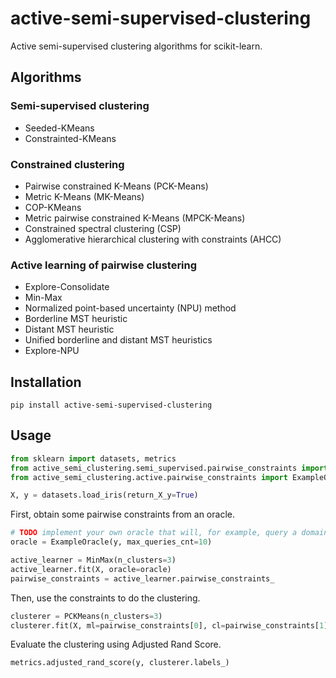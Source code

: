 # active-semi-supervised-clustering

Active semi-supervised clustering algorithms for scikit-learn.

## Algorithms

### Semi-supervised clustering

* Seeded-KMeans
* Constrainted-KMeans

### Constrained clustering
* Pairwise constrained K-Means (PCK-Means)
* Metric K-Means (MK-Means)
* COP-KMeans
* Metric pairwise constrained K-Means (MPCK-Means)
* Constrained spectral clustering (CSP)
* Agglomerative hierarchical clustering with constraints (AHCC)

### Active learning of pairwise clustering

* Explore-Consolidate
* Min-Max
* Normalized point-based uncertainty (NPU) method
* Borderline MST heuristic
* Distant MST heuristic
* Unified borderline and distant MST heuristics
* Explore-NPU

## Installation

```
pip install active-semi-supervised-clustering
```

## Usage

```python
from sklearn import datasets, metrics
from active_semi_clustering.semi_supervised.pairwise_constraints import PCKMeans
from active_semi_clustering.active.pairwise_constraints import ExampleOracle, ExploreConsolidate, MinMax
```

```python
X, y = datasets.load_iris(return_X_y=True)
```

First, obtain some pairwise constraints from an oracle.

```python
# TODO implement your own oracle that will, for example, query a domain expert via GUI or CLI
oracle = ExampleOracle(y, max_queries_cnt=10)

active_learner = MinMax(n_clusters=3)
active_learner.fit(X, oracle=oracle)
pairwise_constraints = active_learner.pairwise_constraints_
```

Then, use the constraints to do the clustering.

```python
clusterer = PCKMeans(n_clusters=3)
clusterer.fit(X, ml=pairwise_constraints[0], cl=pairwise_constraints[1])
```

Evaluate the clustering using Adjusted Rand Score.

```python
metrics.adjusted_rand_score(y, clusterer.labels_)
```
